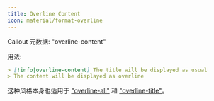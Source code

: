 ```yaml
---
title: Overline Content
icon: material/format-overline
---
```


Callout 元数据: "overline-content"

用法:

```md
> [!info|overline-content] The title will be displayed as usual
> The content will be displayed as overline
```

这种风格本身也适用于 ["overline-all"](../combined-styling/page-21.md) 和 ["overline-title"](../title-styling/page-21.md)。
